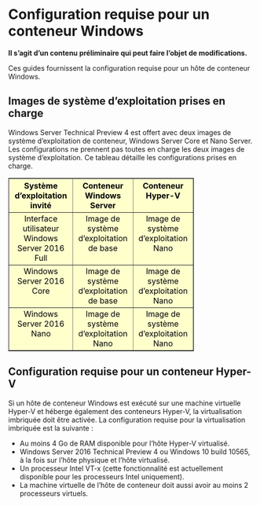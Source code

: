 



# Configuration requise pour un conteneur Windows

**Il s’agit d’un contenu préliminaire qui peut faire l’objet de modifications.**

Ces guides fournissent la configuration requise pour un hôte de conteneur Windows.

## Images de système d’exploitation prises en charge

Windows Server Technical Preview 4 est offert avec deux images de système d’exploitation de conteneur, Windows Server Core et Nano Server. Les configurations ne prennent pas toutes en charge les deux images de système d’exploitation. Ce tableau détaille les configurations prises en charge.

<table border="1" style="background-color:FFFFCC;border-collapse:collapse;border:1px solid FFCC00;color:000000;width:75%" cellpadding="5" cellspacing="5">
<thead>
<tr valign="top">
<th><center>Système d’exploitation invité</center></th>
<th><center>Conteneur Windows Server</center></th>
<th><center>Conteneur Hyper-V</center></th>
</tr>
</thead>
<tbody>
<tr valign="top">
<td><center>Interface utilisateur Windows Server 2016 Full</center></td>
<td><center>Image de système d’exploitation de base</center></td>
<td><center>Image de système d’exploitation Nano</center></td>
</tr>
<tr valign="top">
<td><center>Windows Server 2016 Core</center></td>
<td><center>Image de système d’exploitation de base</center></td>
<td><center> Image de système d’exploitation Nano</center></td>
</tr>
<tr valign="top">
<td><center>Windows Server 2016 Nano</center></td>
<td><center> Image de système d’exploitation Nano</center></td>
<td><center>Image de système d’exploitation Nano</center></td>
</tr>
</tbody>
</table>

## Configuration requise pour un conteneur Hyper-V

Si un hôte de conteneur Windows est exécuté sur une machine virtuelle Hyper-V et héberge également des conteneurs Hyper-V, la virtualisation imbriquée doit être activée. La configuration requise pour la virtualisation imbriquée est la suivante :

- Au moins 4 Go de RAM disponible pour l’hôte Hyper-V virtualisé.
- Windows Server 2016 Technical Preview 4 ou Windows 10 build 10565, à la fois sur l’hôte physique et l’hôte virtualisé.
- Un processeur Intel VT-x (cette fonctionnalité est actuellement disponible pour les processeurs Intel uniquement).
- La machine virtuelle de l’hôte de conteneur doit aussi avoir au moins 2 processeurs virtuels.







<!--HONumber=Feb16_HO3-->


